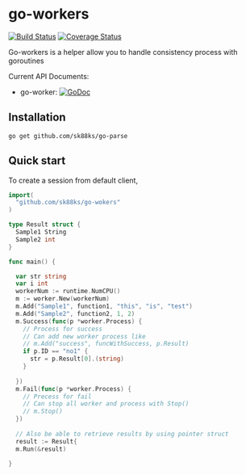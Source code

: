 go-workers
====

[![Build Status](https://travis-ci.org/sk88ks/go-worker.svg?branch=master)](https://travis-ci.org/sk88ks/go-worker)
[![Coverage Status](https://coveralls.io/repos/sk88ks/go-worker/badge.svg?branch=master)](https://coveralls.io/r/sk88ks/go-worker?branch=master)

Go-workers is a helper allow you to handle consistency process with goroutines

Current API Documents:

* go-worker: [![GoDoc](https://godoc.org/github.com/sk88ks/go-worker?status.svg)](https://godoc.org/github.com/sk88ks/go-worker)

Installation
----

```
go get github.com/sk88ks/go-parse
```

Quick start
----

To create a session from default client,

```go
import(
  "github.com/sk88ks/go-wokers"
)

type Result struct {
  Sample1 String
  Sample2 int
}

func main() {

  var str string
  var i int
  workerNum := runtime.NumCPU()
  m := worker.New(workerNum)
  m.Add("Sample1", function1, "this", "is", "test")
  m.Add("Sample2", function2, 1, 2)
  m.Success(func(p *worker.Process) {
    // Process for success
    // Can add new worker process like
    // m.Add("success", funcWithSuccess, p.Result)
    if p.ID == "no1" {
      str = p.Result[0].(string)
    }
    
  })
  m.Fail(func(p *worker.Process) {
    // Precess for fail
    // Can stop all worker and process with Stop()
    // m.Stop()
  })
  
  // Also be able to retrieve results by using pointer struct
  result := Result{
  m.Run(&result)

}
```
